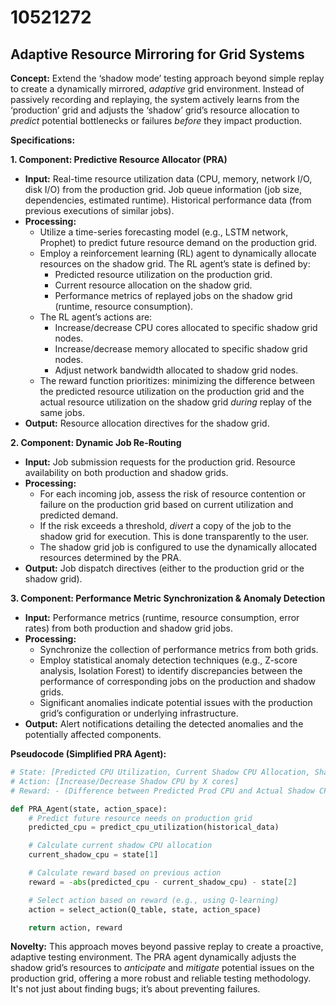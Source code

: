 # 10521272

## Adaptive Resource Mirroring for Grid Systems

**Concept:** Extend the ‘shadow mode’ testing approach beyond simple replay to create a dynamically mirrored, *adaptive* grid environment. Instead of passively recording and replaying, the system actively learns from the ‘production’ grid and adjusts the ‘shadow’ grid’s resource allocation to *predict* potential bottlenecks or failures *before* they impact production.

**Specifications:**

**1. Component: Predictive Resource Allocator (PRA)**

*   **Input:** Real-time resource utilization data (CPU, memory, network I/O, disk I/O) from the production grid. Job queue information (job size, dependencies, estimated runtime). Historical performance data (from previous executions of similar jobs).
*   **Processing:**
    *   Utilize a time-series forecasting model (e.g., LSTM network, Prophet) to predict future resource demand on the production grid.
    *   Employ a reinforcement learning (RL) agent to dynamically allocate resources on the shadow grid. The RL agent’s state is defined by:
        *   Predicted resource utilization on the production grid.
        *   Current resource allocation on the shadow grid.
        *   Performance metrics of replayed jobs on the shadow grid (runtime, resource consumption).
    *   The RL agent’s actions are:
        *   Increase/decrease CPU cores allocated to specific shadow grid nodes.
        *   Increase/decrease memory allocated to specific shadow grid nodes.
        *   Adjust network bandwidth allocated to shadow grid nodes.
    *   The reward function prioritizes: minimizing the difference between the predicted resource utilization on the production grid and the actual resource utilization on the shadow grid *during* replay of the same jobs.
*   **Output:** Resource allocation directives for the shadow grid.

**2. Component: Dynamic Job Re-Routing**

*   **Input:** Job submission requests for the production grid. Resource availability on both production and shadow grids.
*   **Processing:**
    *   For each incoming job, assess the risk of resource contention or failure on the production grid based on current utilization and predicted demand.
    *   If the risk exceeds a threshold, *divert* a copy of the job to the shadow grid for execution.  This is done transparently to the user.
    *   The shadow grid job is configured to use the dynamically allocated resources determined by the PRA.
*   **Output:** Job dispatch directives (either to the production grid or the shadow grid).

**3. Component: Performance Metric Synchronization & Anomaly Detection**

*   **Input:** Performance metrics (runtime, resource consumption, error rates) from both production and shadow grid jobs.
*   **Processing:**
    *   Synchronize the collection of performance metrics from both grids.
    *   Employ statistical anomaly detection techniques (e.g.,  Z-score analysis, Isolation Forest) to identify discrepancies between the performance of corresponding jobs on the production and shadow grids.
    *   Significant anomalies indicate potential issues with the production grid’s configuration or underlying infrastructure.
*   **Output:** Alert notifications detailing the detected anomalies and the potentially affected components.

**Pseudocode (Simplified PRA Agent):**

```python
# State: [Predicted CPU Utilization, Current Shadow CPU Allocation, Shadow Job Runtime]
# Action: [Increase/Decrease Shadow CPU by X cores]
# Reward: - (Difference between Predicted Prod CPU and Actual Shadow CPU) - (Shadow Job Runtime)

def PRA_Agent(state, action_space):
    # Predict future resource needs on production grid
    predicted_cpu = predict_cpu_utilization(historical_data)

    # Calculate current shadow CPU allocation
    current_shadow_cpu = state[1]

    # Calculate reward based on previous action
    reward = -abs(predicted_cpu - current_shadow_cpu) - state[2]

    # Select action based on reward (e.g., using Q-learning)
    action = select_action(Q_table, state, action_space)

    return action, reward
```

**Novelty:** This approach moves beyond passive replay to create a proactive, adaptive testing environment.  The PRA agent dynamically adjusts the shadow grid’s resources to *anticipate* and *mitigate* potential issues on the production grid, offering a more robust and reliable testing methodology. It's not just about finding bugs; it’s about preventing failures.
